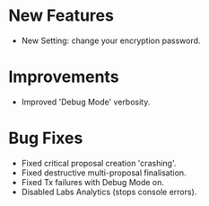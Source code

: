 # New Features
- New Setting: change your encryption password.

# Improvements
- Improved 'Debug Mode' verbosity.

# Bug Fixes
- Fixed critical proposal creation 'crashing'.
- Fixed destructive multi-proposal finalisation.
- Fixed Tx failures with Debug Mode on.
- Disabled Labs Analytics (stops console errors).